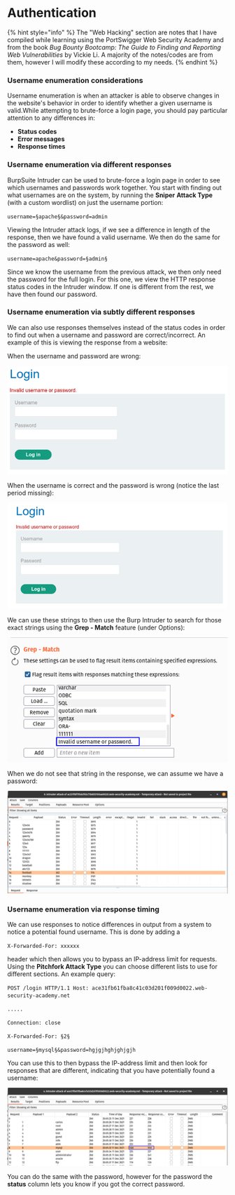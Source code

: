 # Authentication

{% hint style="info" %}
The "Web Hacking" section are notes that I have compiled while learning using the PortSwigger Web Security Academy and from the book _Bug Bounty Bootcamp: The Guide to Finding and Reporting Web Vulnerabilities_ by Vickie Li. A majority of the notes/codes are from them, however I will modify these according to my needs.
{% endhint %}

### Username enumeration considerations <a href="#username-enumeration" id="username-enumeration"></a>

Username enumeration is when an attacker is able to observe changes in the website's behavior in order to identify whether a given username is valid.While attempting to brute-force a login page, you should pay particular attention to any differences in:

* **Status codes**
* **Error messages**
* **Response times**

### Username enumeration via different responses

BurpSuite Intruder can be used to brute-force a login page in order to see which usernames and passwords work together. You start with finding out what usernames are on the system, by running the **Sniper** **Attack Type** (with a custom wordlist) on just the username portion:

`username=§apache§&password=admin`

Viewing the Intruder attack logs, if we see a difference in length of the response, then we have found a valid username. We then do the same for the password as well:

`username=apache&password=§admin§`

Since we know the username from the previous attack, we then only need the password for the full login. For this one, we view the HTTP response status codes in the Intruder window. If one is different from the rest, we have then found our password.

### Username enumeration via subtly different responses

We can also use responses themselves instead of the status codes in order to find out when a username and password are correct/incorrect. An example of this is viewing the response from a website:

When the username and password are wrong:

![](<../.gitbook/assets/image (340).png>)

When the username is correct and the password is wrong (notice the last period missing):

![](<../.gitbook/assets/image (337).png>)

We can use these strings to then use the Burp Intruder to search for those exact strings using the **Grep - Match** feature (under Options):

![](<../.gitbook/assets/image (325) (1).png>)

When we do not see that string in the response, we can assume we have a password:

![](<../.gitbook/assets/image (339).png>)

### Username enumeration via response timing

We can use responses to notice differences in output from a system to notice a potential found username. This is done by adding a

`X-Forwarded-For: xxxxxx`

header which then allows you to bypass an IP-address limit for requests. Using the **Pitchfork Attack Type** you can choose different lists to use for different sections. An example query:

`POST /login HTTP/1.1 Host: ace31fb61fba8c41c03d201f009d0022.web-security-academy.net`&#x20;

`.....`

`Connection: close`

`X-Forwarded-For: §2§`

`username=§mysql§&password=hgjgjhghjghjgjh`

You can use this to then bypass the IP-address limit and then look for responses that are different, indicating that you have potentially found a username:

![](<../.gitbook/assets/image (325).png>)

You can do the same with the password, however for the password the **status** column lets you know if you got the correct password.

